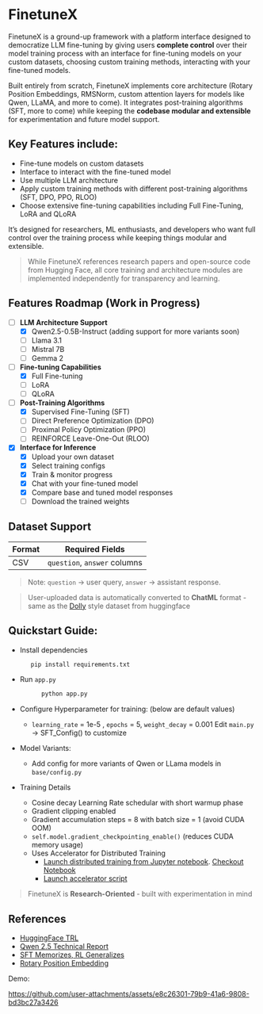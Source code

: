# FinetuneX

FinetuneX is a ground-up framework with a platform interface designed to democratize LLM fine-tuning by giving users **complete control** over their model training process with an  interface for fine-tuning models on your custom datasets, choosing custom training methods, interacting with your fine-tuned models. 

Built entirely from scratch, FinetuneX implements core architecture (Rotary Position Embeddings, RMSNorm, custom attention layers for models like Qwen, LLaMA, and more to come). It integrates post-training algorithms (SFT, more to come) while keeping the **codebase modular and extensible** for experimentation and future model support.

## Key Features include:

-  Fine-tune models on custom datasets
- Interface to interact with the fine-tuned model
- Use multiple LLM architecture 
- Apply custom training methods with different post-training algorithms (SFT, DPO, PPO, RLOO)
- Choose extensive fine-tuning capabilities including Full Fine-Tuning, LoRA and QLoRA
  
It’s designed for researchers, ML enthusiasts, and developers who want full control over the training process while keeping things modular and extensible.

> While FinetuneX references research papers and open-source code from Hugging Face, all core training and architecture modules are implemented independently for transparency and learning.

## Features Roadmap (Work in Progress)

- [ ] **LLM Architecture Support** 
  - [x] Qwen2.5-0.5B-Instruct (adding support for more variants soon)
  - [ ] Llama 3.1
  - [ ] Mistral 7B
  - [ ] Gemma 2

- [ ] **Fine-tuning Capabilities**
  - [x] Full Fine-tuning
  - [ ] LoRA
  - [ ] QLoRA
        
- [ ] **Post-Training Algorithms**
  - [x] Supervised Fine-Tuning (SFT)
  - [ ] Direct Preference Optimization (DPO)
  - [ ] Proximal Policy Optimization (PPO)
  - [ ] REINFORCE Leave-One-Out (RLOO)

- [x] **Interface for Inference**
  - [x] Upload your own dataset
  - [x] Select training configs
  - [x] Train & monitor progress
  - [x] Chat with your fine-tuned model
  - [x] Compare base and tuned model responses
  - [ ] Download the trained weights

## Dataset Support
| Format | Required Fields |
| :------ | :---------: |
| CSV | `question`, `answer` columns |
> Note:
> `question` -> user query,
> `answer` -> assistant response.

> User-uploaded data is automatically converted to **ChatML** format - same as the [Dolly](https://huggingface.co/datasets/philschmid/dolly-15k-oai-style) style dataset from huggingface

## Quickstart Guide:
- Install dependencies

  ``` bash
     pip install requirements.txt
  ```
- Run `app.py`

    ``` bash
          python app.py
    ```
- Configure Hyperparameter for training: (below are default values)
    - `learning_rate` = 1e-5 , `epochs` = 5, `weight_decay` = 0.001
  Edit `main.py` ->  SFT_Config() to customize
  
- Model Variants:
  - Add config for more variants of Qwen or LLama models in `base/config.py`

- Training Details
  - Cosine decay Learning Rate schedular with short warmup phase
  - Gradient clipping enabled
  - Gradient accumulation steps = 8 with batch size = 1 (avoid CUDA OOM)
  - `self.model.gradient_checkpointing_enable()` (reduces CUDA memory usage)
  - Uses Accelerator for Distributed Training
    - [Launch distributed training from Jupyter notebook](https://huggingface.co/docs/accelerate/en/basic_tutorials/notebook). [Checkout Notebook](https://github.com/huggingface/notebooks/blob/main/examples/accelerate_examples/simple_cv_example.ipynb)
    - [Launch accelerator script](https://huggingface.co/docs/accelerate/en/basic_tutorials/launch)

> FinetuneX is **Research-Oriented** - built with experimentation in mind

## References
- [HuggingFace TRL](https://github.com/huggingface/trl)
- [Qwen 2.5 Technical Report](https://arxiv.org/abs/2412.15115)
- [SFT Memorizes, RL Generalizes](https://arxiv.org/abs/2501.17161)
- [Rotary Position Embedding](https://arxiv.org/abs/2104.09864)

Demo:

https://github.com/user-attachments/assets/e8c26301-79b9-41a6-9808-bd3bc27a3426

